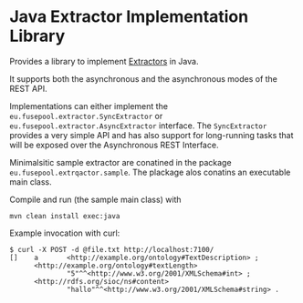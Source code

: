# Java Extractor Implementation Library

Provides a library to implement 
[Extractors](https://github.com/fusepoolP3/overall-architecture/blob/master/data-extractor-importer-api.md)
in Java.

It supports both the asynchronous and the asynchronous modes of the REST API.

Implementations can either implement the `eu.fusepool.extractor.SyncExtractor` or
`eu.fusepool.extractor.AsyncExtractor` interface. The `SyncExtractor` provides a
very simple API and has also support for long-running tasks that will be exposed 
over the Asynchronous REST Interface.


Minimalsitic sample extractor are conatined in the package 
`eu.fusepool.extrqactor.sample`. The plackage alos conatins an executable main 
class.

Compile and run (the sample main class) with

    mvn clean install exec:java

Example invocation with curl:


    $ curl -X POST -d @file.txt http://localhost:7100/
    []    a       <http://example.org/ontology#TextDescription> ;
          <http://example.org/ontology#textLength>
                  "5"^^<http://www.w3.org/2001/XMLSchema#int> ;
          <http://rdfs.org/sioc/ns#content>
                  "hallo"^^<http://www.w3.org/2001/XMLSchema#string> .

